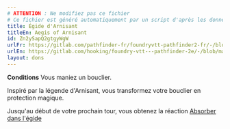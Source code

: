 ```yaml
---
# ATTENTION : Ne modifiez pas ce fichier
# Ce fichier est généré automatiquement par un script d'après les données du module Foundry VTT officiel et de sa traduction
title: Égide d'Arnisant
titleEn: Aegis of Arnisant
id: Zn2ySapQ2gtgyWgW
urlFr: https://gitlab.com/pathfinder-fr/foundryvtt-pathfinder2-fr/-/blob/master/data/feats/Zn2ySapQ2gtgyWgW.htm
urlEn: https://gitlab.com/hooking/foundry-vtt---pathfinder-2e/-/blob/master/packs/data/feats.db/aegis-of-arnisant.json
layout: dons
---
```

**Conditions** Vous maniez un bouclier.

Inspiré par la légende d'Arnisant, vous transformez votre bouclier en protection magique.

Jusqu'au début de votre prochain tour, vous obtenez la réaction [Absorber dans l'égide](../actions/absorber-dans-l-égide.html)
